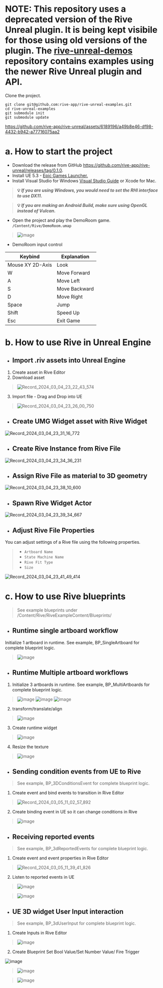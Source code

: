 # NOTE: This repository uses a deprecated version of the Rive Unreal plugin. It is being kept visibile for those using old versions of the plugin. The [rive-unreal-demos](https://github.com/rive-app/rive-unreal-demos) repository contains examples using the newer Rive Unreal plugin and API.

Clone the project.
```
git clone git@github.com:rive-app/rive-unreal-examples.git
cd rive-unreal-examples
git submodule init
git submodule update
```
https://github.com/rive-app/rive-unreal/assets/6189196/a49b8e46-df98-4432-b942-a77716075aa2

# a. How to start the project
- Download the release from GitHub https://github.com/rive-app/rive-unreal/releases/tag/0.1.0.
- Install UE 5.3 - [Epic Games Launcher.](https://store.epicgames.com/en-US/download)
- Install Visual Studio for Windows [Visual Studio Guide](https://docs.unrealengine.com/5.3/en-US/setting-up-visual-studio-development-environment-for-cplusplus-projects-in-unreal-engine/) or Xcode for Mac.
> **💡 _If you are using Windows, you would need to set the RHI interface to use DX11._**
  
> **💡 _If you are making an Android Build, make sure using OpenGL instead of Vulcan._**
- Open the project and play the DemoRoom game.
`/Content/Rive/DemoRoom.umap`
>![image](https://github.com/rive-app/rive-unreal/assets/149646824/321e3a50-8485-4f25-bd73-7dbe03e9a0ba)

- DemoRoom input control

| Keybind | Explanation |
| --------- | ------------ |
| Mouse XY 2D-Axis | Look |
| W | Move Forward | 
| A | Move Left |
| S | Move Backward |
| D | Move Right |
| Space | Jump |
| Shift | Speed Up |
| Esc | Exit Game |

# b. How to use Rive in Unreal Engine
- ## Import .riv assets into Unreal Engine
1. Create asset in Rive Editor
2. Download asset
>![Record_2024_03_04_23_22_43_574](https://github.com/Geodesic-Games/rive-unreal-examples/assets/149646824/c3216495-5937-4746-a5f8-9d5755bbeb3c)


3. Import file - Drag and Drop into UE
>![Record_2024_03_04_23_26_00_750](https://github.com/Geodesic-Games/rive-unreal-examples/assets/149646824/ee9c6029-9b89-44e9-a73b-3fc904a27f16)


- ## Create UMG Widget asset with Rive Widget
![Record_2024_03_04_23_31_16_772](https://github.com/Geodesic-Games/rive-unreal-examples/assets/149646824/2c3a2e39-2d6d-4d35-a51f-09ca2e7ccd68)


- ## Create Rive Instance from Rive File

![Record_2024_03_04_23_34_36_231](https://github.com/Geodesic-Games/rive-unreal-examples/assets/149646824/d60106ec-6cbd-49fc-82dc-7ae86bddc4f8)



- ## Assign Rive File as material to 3D geometry
![Record_2024_03_04_23_38_10_600](https://github.com/Geodesic-Games/rive-unreal-examples/assets/149646824/9b88a7ed-73db-47e8-857e-ccf7b467ce27)



- ## Spawn Rive Widget Actor
![Record_2024_03_04_23_39_34_667](https://github.com/Geodesic-Games/rive-unreal-examples/assets/149646824/fe119b5f-2788-4e52-a217-67decdf98d8e)




- ## Adjust Rive File Properties 
You can adjust settings of a Rive file using the following properties.

> - `Artboard Name`
> - `State Machine Name`
> - `Rive Fit Type` 
> - `Size`




![Record_2024_03_04_23_41_49_414](https://github.com/Geodesic-Games/rive-unreal-examples/assets/149646824/68ca8237-6f6d-4689-892f-78107e9bd732)


# c. How to use Rive blueprints 
>See example blueprints under /Content/Rive/RiveExampleContent/Blueprints/

- ## Runtime single artboard workflow 
Initialize 1 artboard in runtime. See example, BP_SingleArtboard for complete blueprint logic.
>![image](https://github.com/rive-app/rive-unreal/assets/149646824/8e16df47-3dc4-41c7-af05-8815a67d081c)


- ## Runtime Multiple artboard workflows
1. Initialize 3 artboards in runtime. See example, BP_MultiArtboards for complete blueprint logic.
>![image](https://github.com/rive-app/rive-unreal/assets/149646824/6ee53671-9d05-430c-a692-9ef70be7447c)
>![image](https://github.com/rive-app/rive-unreal/assets/149646824/e828ecfc-2d4a-43da-8c5f-8ee8b7f71271)
>![image](https://github.com/rive-app/rive-unreal/assets/149646824/0dae50a6-8df8-450b-a13a-1c7bb78c3d0e)

2. transform/translate/align
>![image](https://github.com/rive-app/rive-unreal/assets/149646824/ecba0f2b-cf7d-4059-bb45-6e89628c9a34)

3. Create runtime widget
>![image](https://github.com/rive-app/rive-unreal/assets/149646824/922e1837-60a7-40ee-b1c6-12beb4c925cb)

4. Resize the texture
>![image](https://github.com/rive-app/rive-unreal/assets/149646824/45f6340a-163b-4081-9140-0991cecd6ffc)

- ## Sending condition events from UE to Rive
> See example, BP_3DConditionsEvent for complete blueprint logic.
1. Create event and bind events to transition in Rive Editor
>![Record_2024_03_05_11_02_57_892](https://github.com/rive-app/rive-unreal/assets/149646824/efc195ac-753b-4ded-919f-15f3c9996617)

2. Create binding event in UE so it can change conditions in Rive
>![image](https://github.com/rive-app/rive-unreal/assets/149646824/925e5254-4d86-43a3-8969-be7a8d3ad78a)


- ## Receiving reported events
> See example, BP_3dReportedEvents for complete blueprint logic.
1. Create event and event properties in Rive Editor
>![Record_2024_03_05_11_39_41_826](https://github.com/rive-app/rive-unreal/assets/149646824/b9b2dc87-53e4-401d-a01e-a7d015560479)

2. Listen to reported events in UE 
>![image](https://github.com/rive-app/rive-unreal/assets/149646824/05f2310b-bb0d-433c-b748-76d9369e7f41)

>![image](https://github.com/rive-app/rive-unreal/assets/149646824/feb07fa8-9dc1-40b2-9578-56db24ff9c40)


- ## UE 3D widget User Input interaction 
> See example, BP_3dUserInput for complete blueprint logic.
1. Create Inputs in Rive Editor
>![image](https://github.com/rive-app/rive-unreal/assets/149646824/c9544f23-45c2-483b-9db4-9e50291720ba)
2. Create Blueprint Set Bool Value/Set Number Value/ Fire Trigger
>
![image](https://github.com/rive-app/rive-unreal/assets/149646824/46c7d670-211f-4f4d-a4b1-0e4e3b7c0342)

>![image](https://github.com/rive-app/rive-unreal/assets/149646824/1408f917-4f25-4fd0-a4dc-e0aec9ae32cf)

>![image](https://github.com/rive-app/rive-unreal/assets/149646824/82845c93-0583-4f5c-b248-ad561976bd42)




